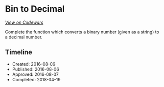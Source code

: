 # Bin to Decimal
[*View on Codewars*](https://www.codewars.com/kata/bin-to-decimal)

Complete the function which converts a binary number (given as a string) to a decimal number.

## Timeline
- Created: 2016-08-06
- Published: 2016-08-06
- Approved: 2016-08-07
- Completed: 2018-04-19